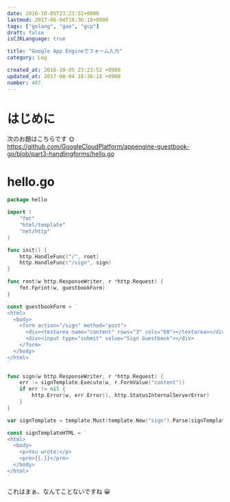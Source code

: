 ```yaml
---
date: 2016-10-05T23:23:52+0900
lastmod: 2017-08-04T18:36:18+0900
tags: ["golang", "gae", "gcp"]
draft: false
isCJKLanguage: true

title: "Google App Engineでフォーム入力"
category: Log

created_at: 2016-10-05 23:23:52 +0900
updated_at: 2017-08-04 18:36:18 +0900
number: 487
---
```


# はじめに
次のお題はこちらです :sun_with_face: 
https://github.com/GoogleCloudPlatform/appengine-guestbook-go/blob/part3-handlingforms/hello.go

# hello.go
```go:hello.go
package hello

import (
    "fmt"
    "html/template"
    "net/http"
)

func init() {
    http.HandleFunc("/", root)
    http.HandleFunc("/sign", sign)
}

func root(w http.ResponseWriter, r *http.Request) {
    fmt.Fprint(w, guestbookForm)
}

const guestbookForm = `
<html>
  <body>
    <form action="/sign" method="post">
      <div><textarea name="content" rows="3" cols="60"></textarea></div>
      <div><input type="submit" value="Sign Guestbook"></div>
    </form>
  </body>
</html>
`

func sign(w http.ResponseWriter, r *http.Request) {
    err := signTemplate.Execute(w, r.FormValue("content"))
    if err != nil {
        http.Error(w, err.Error(), http.StatusInternalServerError)
    }
}

var signTemplate = template.Must(template.New("sign").Parse(signTemplateHTML))

const signTemplateHTML = `
<html>
  <body>
    <p>You wrote:</p>
    <pre>{{.}}</pre>
  </body>
</html>
`
```

これはまぁ、なんてことないですね :grinning: 
